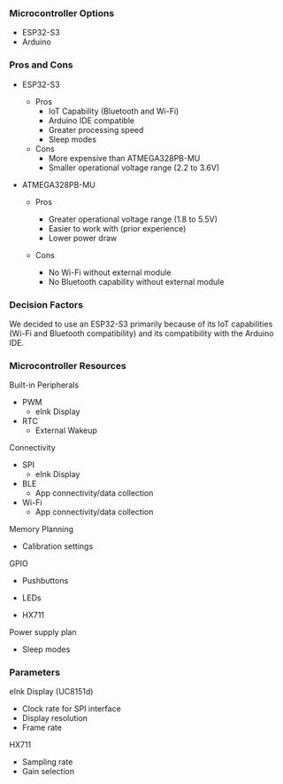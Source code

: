 ### Microcontroller Options

- ESP32-S3
- Arduino

### Pros and Cons

- ESP32-S3

  - Pros
    - IoT Capability (Bluetooth and Wi-Fi)
    - Arduino IDE compatible
    - Greater processing speed
    - Sleep modes
  - Cons
    - More expensive than ATMEGA328PB-MU
    - Smaller operational voltage range (2.2 to 3.6V)
- ATMEGA328PB-MU

  - Pros
    - Greater operational voltage range (1.8 to 5.5V)
    - Easier to work with (prior experience)
    - Lower power draw

  - Cons
    - No Wi-Fi without external module
    - No Bluetooth capability without external module

### Decision Factors

We decided to use an ESP32-S3 primarily because of its IoT capabilities (Wi-Fi and Bluetooth compatibility) and its compatibility with the Arduino IDE.

### Microcontroller Resources

Built-in Peripherals

- PWM
  - eInk Display
- RTC
  - External Wakeup

Connectivity	

- SPI
  - eInk Display
- BLE
  - App connectivity/data collection
- Wi-Fi
  - App connectivity/data collection

Memory Planning

- Calibration settings

GPIO

- Pushbuttons

- LEDs

- HX711

Power supply plan

- Sleep modes

### Parameters

eInk Display (UC8151d)

- Clock rate for SPI interface
- Display resolution
- Frame rate

HX711

- Sampling rate
- Gain selection

